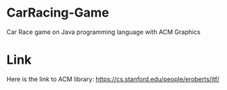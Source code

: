 # CarRacing-Game
Car Race game on Java programming language with ACM Graphics

# Link

Here is the link to ACM library: https://cs.stanford.edu/people/eroberts/jtf/
